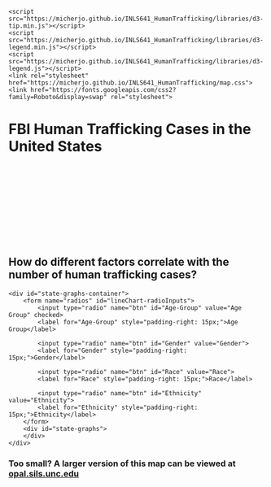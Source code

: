 
<head>
    <meta charset="UTF-8">
    <title>Human Trafficking in the US</title>
    <script src="https://micherjo.github.io/INLS641_HumanTrafficking/libraries/d3.v5.js"></script>
    <script src="https://micherjo.github.io/INLS641_HumanTrafficking/libraries/d3.v5.min.js"></script>
    <script src="https://micherjo.github.io/INLS641_HumanTrafficking/topojson@3"></script>
    <script src="https://micherjo.github.io/INLS641_HumanTrafficking/main.js"></script>
   
 
    <script src="https://micherjo.github.io/INLS641_HumanTrafficking/libraries/d3-tip.min.js"></script>
    <script src="https://micherjo.github.io/INLS641_HumanTrafficking/libraries/d3-legend.min.js"></script>
    <script src="https://micherjo.github.io/INLS641_HumanTrafficking/libraries/d3-legend.js"></script>
    <link rel="stylesheet" href="https://micherjo.github.io/INLS641_HumanTrafficking/map.css">
    <link href="https://fonts.googleapis.com/css2?family=Roboto&display=swap" rel="stylesheet">
</head>

<body>
<div id="mapdiv">
    <div class="heading">
        <h1>FBI Human Trafficking Cases in the United States</h1>
    </div>
    <svg id="mapsvg_pr">
        <defs>
            <pattern id="hash" patternUnits="userSpaceOnUse" patternTransform="rotate(45)" width="8" height="8" x="0" y="0">
                <g id="hash-g">
                    <path d="M 0 0 L 0 10"></path>
                </g>
            </pattern>
          </defs>
    </svg>
</div>

<div class="State-Comparisons">
    <h2>How do different factors correlate with the number of human trafficking cases?</h2>

    <div id="state-graphs-container">
        <form name="radios" id="lineChart-radioInputs">
            <input type="radio" name="btn" id="Age-Group" value="Age Group" checked>
            <label for="Age-Group" style="padding-right: 15px;">Age Group</label>

            <input type="radio" name="btn" id="Gender" value="Gender">
            <label for="Gender" style="padding-right: 15px;">Gender</label>

            <input type="radio" name="btn" id="Race" value="Race">
            <label for="Race" style="padding-right: 15px;">Race</label>

            <input type="radio" name="btn" id="Ethnicity" value="Ethnicity">
            <label for="Ethnicity" style="padding-right: 15px;">Ethnicity</label>
        </form>
        <div id="state-graphs">
        </div>
    </div>
</div>

<h3>  Too small?  A larger version of this map can be viewed at <a href="https://opal.ils.unc.edu/~micherjo/inls641/Project/INLS641_HumanTrafficking/map.html">opal.sils.unc.edu</a></h3>
</body>



